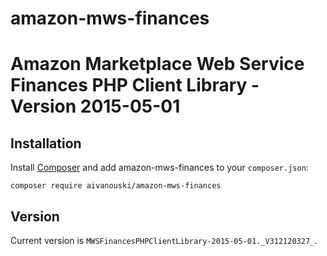 # amazon-mws-finances
Amazon Marketplace Web Service Finances PHP Client Library - Version 2015-05-01
=================================================

Installation
------------

Install [Composer](http://getcomposer.org/) and add amazon-mws-finances to your `composer.json`:

    composer require aivanouski/amazon-mws-finances

Version
-------

Current version is `MWSFinancesPHPClientLibrary-2015-05-01._V312120327_`.